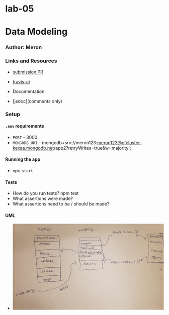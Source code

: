 # lab-05
# Data Modeling
### Author: Meron

### Links and Resources
* [submission PR](https://github.com/meron-401n14/lab-05/pull/1)
* [travis-ci]()

* Documentation

* [jsdoc](comments only)


### Setup
#### `.env` requirements
* `PORT` - 3000
* `MONGODB_URI` - mongodb+srv://meron123:meron123@cfcluster-kexaa.mongodb.net/app2?retryWrites=true&w=majority';

#### Running the app
* `npm start`

  
#### Tests
* How do you run tests? npm test
* What assertions were made?
* What assertions need to be / should be made?

#### UML
* ![dataModel](people&teamModel.jpg)








